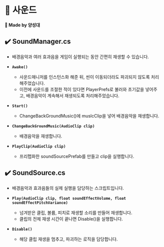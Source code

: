 # 📌 사운드
**🎇 Made by 양성대**

## ✔️ SoundManager.cs
- 배경음악과 여러 효과음을 게임이 실행되는 동안 간편히 재생할 수 있습니다.

- **``Awake()``**
    - 사운드매니저를 인스턴스화 해준 뒤, 씬이 이동되더라도 파괴되지 않도록 처리해주었습니다.
    - 이전에 사운드를 조절한 적이 있다면 PlayerPrefs로 불러와 초기값을 넣어주고, 배경음악이 계속해서 재생되도록 처리해주었습니다.
    
- **``Start()``**
    - ChangeBackGroundMusic()에 muslcClip을 넣어 배경음악을 재생합니다.

- **``ChangeBackGroundMusic(AudioClip clip)``**
    - 배경음악을 재생합니다.

- **``PlayClip(AudioClip clip)``**
    - 프리펩화한 soundSourcePrefab를 만들고 clip을 실행합니다. 

## ✔️ SoundSource.cs
- 배경음악과 효과음들의 실제 실행을 담당하는 스크립트입니다.

- **``Play(AudioClip clip, float soundEffectVolume, float soundEffectPitchVariance)``**
  - 넘겨받은 클립, 볼륨, 피치로 재생할 소리를 만들어 재생합니다.
  - 클립의 전체 재생 시간이 끝나면 Disable()을 실행합니다.

- **``Disable()``**
  - 해당 클립 재생을 멈추고, 파괴하는 로직을 담당합니다.